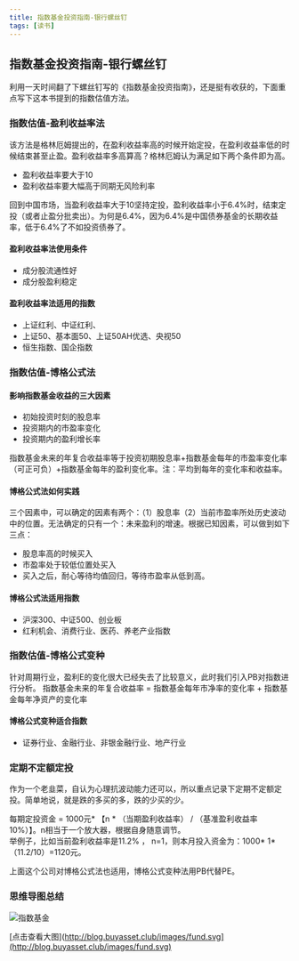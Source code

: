 ```yaml
---
title: 指数基金投资指南-银行螺丝钉
tags: [读书]
---
```

## 指数基金投资指南-银行螺丝钉
利用一天时间翻了下螺丝钉写的《指数基金投资指南》，还是挺有收获的，下面重点写下这本书提到的指数估值方法。
### 指数估值-盈利收益率法
该方法是格林厄姆提出的，在盈利收益率高的时候开始定投，在盈利收益率低的时候结束甚至止盈。盈利收益率多高算高？格林厄姆认为满足如下两个条件即为高。
- 盈利收益率要大于10
- 盈利收益率要大幅高于同期无风险利率

回到中国市场，当盈利收益率大于10坚持定投，盈利收益率小于6.4%时，结束定投（或者止盈分批卖出）。为何是6.4%，因为6.4%是中国债券基金的长期收益率，低于6.4%了不如投资债券了。   
#### 盈利收益率法使用条件
- 成分股流通性好
- 成分股盈利稳定
#### 盈利收益率法适用的指数
- 上证红利、中证红利、
- 上证50、基本面50、上证50AH优选、央视50
- 恒生指数、国企指数

### 指数估值-博格公式法
#### 影响指数基金收益的三大因素
- 初始投资时刻的股息率
- 投资期内的市盈率变化
- 投资期内的盈利增长率    
 
指数基金未来的年复合收益率等于投资初期股息率+指数基金每年的市盈率变化率（可正可负）+指数基金每年的盈利变化率。注：平均到每年的变化率和收益率。

#### 博格公式法如何实践
三个因素中，可以确定的因素有两个：（1）股息率（2）当前市盈率所处历史波动中的位置。无法确定的只有一个：未来盈利的增速。根据已知因素，可以做到如下三点：
- 股息率高的时候买入
- 市盈率处于较低位置处买入
- 买入之后，耐心等待均值回归，等待市盈率从低到高。  

#### 博格公式法适用指数
- 沪深300、中证500、创业板 
- 红利机会、消费行业、医药、养老产业指数

### 指数估值-博格公式变种
针对周期行业，盈利E的变化很大已经失去了比较意义，此时我们引入PB对指数进行分析。
指数基金未来的年复合收益率 = 指数基金每年市净率的变化率 + 指数基金每年净资产的变化率   

#### 博格公式变种适合指数
- 证券行业、金融行业、非银金融行业、地产行业

### 定期不定额定投
作为一个老韭菜，自认为心理抗波动能力还可以，所以重点记录下定期不定额定投。简单地说，就是跌的多买的多，跌的少买的少。   

每期定投资金 = 1000元* 【n * （当期盈利收益率） / （基准盈利收益率 10%）】。n相当于一个放大器，根据自身随意调节。   
举例子，比如当前盈利收益率是11.2% ， n=1，则本月投入资金为：1000* 1*（11.2/10）=1120元。  

上面这个公司对博格公式法也适用，博格公式变种法用PB代替PE。   

### 思维导图总结
![指数基金](/images/fund.svg)       

[点击查看大图](http://blog.buyasset.club/images/fund.svg](http://blog.buyasset.club/images/fund.svg)